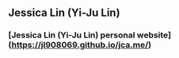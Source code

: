 ## Jessica Lin (Yi-Ju Lin)

### [Jessica Lin (Yi-Ju Lin) personal website] (https://jl908069.github.io/jca.me/)
